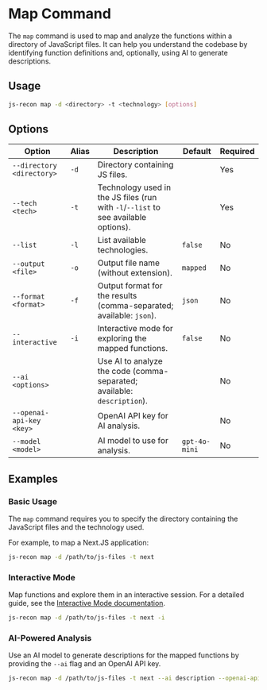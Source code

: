 # Map Command

The `map` command is used to map and analyze the functions within a directory of JavaScript files. It can help you understand the codebase by identifying function definitions and, optionally, using AI to generate descriptions.

## Usage

```bash
js-recon map -d <directory> -t <technology> [options]
```

## Options

| Option | Alias | Description | Default | Required |
| --- | --- | --- | --- | --- |
| `--directory <directory>` | `-d` | Directory containing JS files. | | Yes |
| `--tech <tech>` | `-t` | Technology used in the JS files (run with `-l`/`--list` to see available options). | | Yes |
| `--list` | `-l` | List available technologies. | `false` | No |
| `--output <file>` | `-o` | Output file name (without extension). | `mapped` | No |
| `--format <format>` | `-f` | Output format for the results (comma-separated; available: `json`). | `json` | No |
| `--interactive` | `-i` | Interactive mode for exploring the mapped functions. | `false` | No |
| `--ai <options>` | | Use AI to analyze the code (comma-separated; available: `description`). | | No |
| `--openai-api-key <key>` | | OpenAI API key for AI analysis. | | No |
| `--model <model>` | | AI model to use for analysis. | `gpt-4o-mini` | No |

## Examples

### Basic Usage

The `map` command requires you to specify the directory containing the JavaScript files and the technology used.

For example, to map a Next.JS application:
```bash
js-recon map -d /path/to/js-files -t next
```

### Interactive Mode

Map functions and explore them in an interactive session. For a detailed guide, see the [Interactive Mode documentation](./interactive-mode.md).

```bash
js-recon map -d /path/to/js-files -t next -i
```

### AI-Powered Analysis

Use an AI model to generate descriptions for the mapped functions by providing the `--ai` flag and an OpenAI API key.

```bash
js-recon map -d /path/to/js-files -t next --ai description --openai-api-key <your-key>
```
